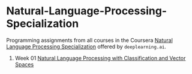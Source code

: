 # Natural-Language-Processing-Specialization
Programming assignments from all courses in the Coursera [Natural Language Processing Specialization](https://www.coursera.org/specializations/natural-language-processing) offered by `deeplearning.ai`.

1. Week 01 [Natural Language Processing with Classification and Vector Spaces](https://www.coursera.org/learn/classification-vector-spaces-in-nlp/home/welcome)


